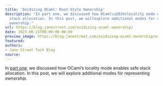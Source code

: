 ```yaml
---
title: 'Oxidizing OCaml: Rust-Style Ownership'
description: "In part one, we discussed how OCaml\u2019slocality mode enables safe
  stack allocation. In this post, we willexplore additional modes for representing
  ownership."
url: https://blog.janestreet.com/oxidizing-ocaml-ownership/
date: 2023-06-21T00:00:00-00:00
preview_image: https://blog.janestreet.com/oxidizing-ocaml-ownership/oxidizing-ocaml-ownership.png
featured:
authors:
- Jane Street Tech Blog
source:
---
```


<p>In <a href="https://blog.janestreet.com/oxidizing-ocaml-locality">part one</a>, we discussed how OCaml&rsquo;s
locality mode enables safe stack allocation. In this post, we will
explore additional modes for representing <em>ownership</em>.</p>


